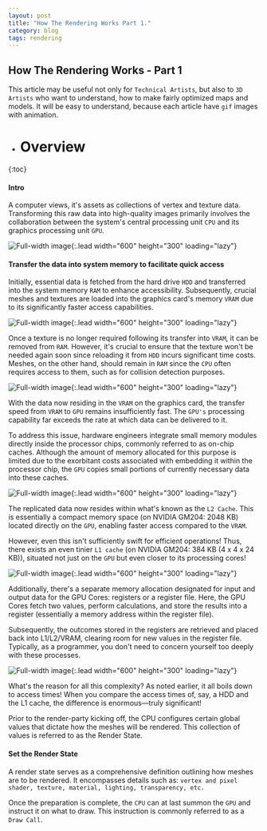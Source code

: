 ```yaml
---
layout: post
title: "How The Rendering Works Part 1."
category: blog
tags: rendering
---
```


## How The Rendering Works - Part 1

This article may be useful not only for `Technical Artists`, but also to `3D Artists` who want to understand, how to make fairly optimized maps and models.
It will be easy to understand, because each article have `gif` images with animation.

* # Overview
{:toc}

#### Intro

A computer views, it's assets as collections of vertex and texture data. Transforming this raw data into high-quality images primarily involves the collaboration between the system's central processing unit `CPU` and its graphics processing unit `GPU`.

![Full-width image](https://via.placeholder.com/600x300){:.lead width="600" height="300" loading="lazy"}

#### Transfer the data into system memory to facilitate quick access

Initially, essential data is fetched from the hard drive `HDD` and transferred into the system memory `RAM` to enhance accessibility. Subsequently, crucial meshes and textures are loaded into the graphics card's memory `VRAM` due to its significantly faster access capabilities.

![Full-width image](https://via.placeholder.com/600x300){:.lead width="600" height="300" loading="lazy"}

Once a texture is no longer required following its transfer into `VRAM`, it can be removed from `RAM`. However, it's crucial to ensure that the texture won't be needed again soon since reloading it from `HDD` incurs significant time costs. Meshes, on the other hand, should remain in `RAM` since the `CPU` often requires access to them, such as for collision detection purposes.

![Full-width image](https://via.placeholder.com/600x300){:.lead width="600" height="300" loading="lazy"}

With the data now residing in the `VRAM` on the graphics card, the transfer speed from `VRAM` to `GPU` remains insufficiently fast. The `GPU's` processing capability far exceeds the rate at which data can be delivered to it.

To address this issue, hardware engineers integrate small memory modules directly inside the processor chips, commonly referred to as on-chip caches. Although the amount of memory allocated for this purpose is limited due to the exorbitant costs associated with embedding it within the processor chip, the `GPU` copies small portions of currently necessary data into these caches.

![Full-width image](https://via.placeholder.com/600x300){:.lead width="600" height="300" loading="lazy"}

The replicated data now resides within what's known as the `L2 Cache`. This is essentially a compact memory space (on NVIDIA GM204: 2048 KB) located directly on the `GPU`, enabling faster access compared to the `VRAM`.

However, even this isn't sufficiently swift for efficient operations! Thus, there exists an even tinier `L1 cache` (on NVIDIA GM204: 384 KB (4 x 4 x 24 KB)), situated not just on the `GPU` but even closer to its processing cores!

![Full-width image](https://via.placeholder.com/600x300){:.lead width="600" height="300" loading="lazy"}

Additionally, there's a separate memory allocation designated for input and output data for the GPU Cores: registers or a register file. Here, the GPU Cores fetch two values, perform calculations, and store the results into a register (essentially a memory address within the register file).

Subsequently, the outcomes stored in the registers are retrieved and placed back into L1/L2/VRAM, clearing room for new values in the register file. Typically, as a programmer, you don't need to concern yourself too deeply with these processes.

![Full-width image](https://via.placeholder.com/600x300){:.lead width="600" height="300" loading="lazy"}

What's the reason for all this complexity? As noted earlier, it all boils down to access times! When you compare the access times of, say, a HDD and the L1 cache, the difference is enormous—truly significant!

Prior to the render-party kicking off, the CPU configures certain global values that dictate how the meshes will be rendered. This collection of values is referred to as the Render State.

#### Set the Render State

A render state serves as a comprehensive definition outlining how meshes are to be rendered. It encompasses details such as:
`vertex and pixel shader, texture, material, lighting, transparency, etc.`

Once the preparation is complete, the `CPU` can at last summon the `GPU` and instruct it on what to draw. This instruction is commonly referred to as a `Draw Call`.
